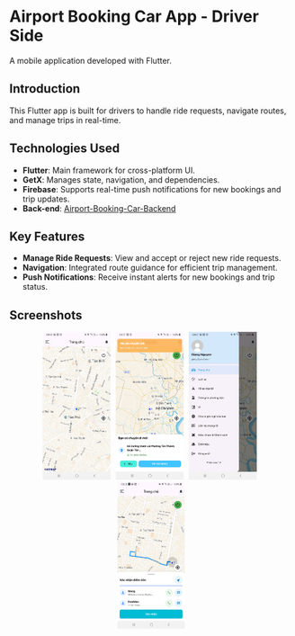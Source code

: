 # Airport Booking Car App - Driver Side

A mobile application developed with Flutter.

## Introduction

This Flutter app is built for drivers to handle ride requests, navigate routes, and manage trips in real-time.

## Technologies Used

- **Flutter**: Main framework for cross-platform UI.
- **GetX**: Manages state, navigation, and dependencies.
- **Firebase**: Supports real-time push notifications for new bookings and trip updates.
- **Back-end**: [Airport-Booking-Car-Backend](https://github.com/ndgiang02/Airport-Booking-Car-Backend)

## Key Features

- **Manage Ride Requests**: View and accept or reject new ride requests.
- **Navigation**: Integrated route guidance for efficient trip management.
- **Push Notifications**: Receive instant alerts for new bookings and trip status.

## Screenshots

<p align="center">
  <img src="assets/screenshot/Screenshot_20241031-090042.jpg" alt="Home" width="24%" style="margin-right: 5px;">
  <img src="assets/screenshot/Screenshot_20241031-135749.jpg" alt="Ride Requests Screen" width="24%" style="margin-right: 5px;">
  <img src="assets/screenshot/Screenshot_20241031-090718.jpg" alt="Dashboard" width="24%" style="margin-right: 5px;">
  <img src="assets/screenshot/Screenshot_20241031-135809.jpg" alt="Trip" width="24%">
</p>
